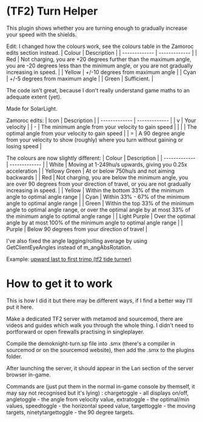 # (TF2) Turn Helper
This plugin shows whether you are turning enough to gradually increase your speed with the shields.

Edit: I changed how the colours work, see the colours table in the Zamoroc edits section instead.
| Colour  | Description |
| ------------- | ------------- |
| Red  | Not charging, you are +20 degrees further than the maximum angle, you are -20 degrees less than the minimum angle, or you are not gradually increasing in speed.  |
| Yellow | +/-10 degrees from maximum angle  |
| Cyan  | +/-5 degrees from maximum angle  |
| Green | Sufficient.  |

The code isn't great, because I don't really understand game maths to an adequate extent (yet).

Made for SolarLight.

Zamoroc edits:
| Icon  | Description |
| ------------- | ------------- |
| v | Your velocity  |
| - | The minimum angle from your velocity to gain speed  |
| \| | The optimal angle from your velocity to gain speed |
| = | A 90 degree angle from your velocity to show (roughly) where you turn without gaining or losing speed |

The colours are now slightly different:
| Colour  | Description |
| ------------- | ------------- |
| White | Moving at 1-249hu/s upwards, giving you 0.25x acceleration |
| Yellowy Green | At or below 750hu/s and not aiming backwards |
| Red  | Not charging, you are below the minimum angle, you are over 90 degrees from your direction of travel, or you are not gradually increasing in speed.  |
| Yellow | Within the bottom 33% of the minimum angle to optimal angle range |
| Cyan  | Within 33% - 67% of the minimum angle to optimal angle range |
| Green | Within the top 33% of the minimum angle to optimal angle range, or over the optimal angle by at most 33% of the minimum angle to optimal angle range |
| Light Purple | Over the optimal angle by at most 100% of the minimum angle to optimal angle range |
| Purple | Below 90 degrees from your direction of travel |

I've also fixed the angle lagging/rolling average by using GetClientEyeAngles instead of m_angAbsRotation.

Example: [upward last to first trimp (tf2 tide turner)](https://youtu.be/fJPEFj5maX4)

# How to get it to work
This is how I did it but there may be different ways, if I find a better way I'll put it here.

Make a dedicated TF2 server with metamod and sourcemod, there are videos and guides which walk you through the whole thing. I didn't need to portforward or open firewalls practising in singleplayer.

Compile the demoknight-turn.sp file into .smx (there's a compiler in sourcemod or on the sourcemod website), then add the .smx to the plugins folder.

After launching the server, it should appear in the Lan section of the server browser in-game.

Commands are (just put them in the normal in-game console by themself, it may say not recognised but it's lying) : chargetoggle - all displays on/off, angletoggle - the angle from velocity value, extratoggle - the optimal/min values, speedtoggle - the horizontal speed value, targettoggle - the moving targets, ninetytargettoggle - the 90 degree targets.
